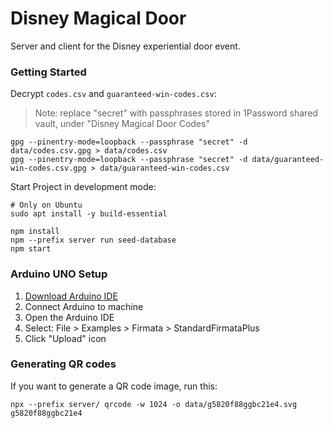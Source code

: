 # Disney Magical Door

Server and client for the Disney experiential door event.

### Getting Started

Decrypt `codes.csv` and `guaranteed-win-codes.csv`:

> Note: replace "secret" with passphrases stored in 1Password shared vault,
> under "Disney Magical Door Codes"

```shell
gpg --pinentry-mode=loopback --passphrase "secret" -d data/codes.csv.gpg > data/codes.csv
gpg --pinentry-mode=loopback --passphrase "secret" -d data/guaranteed-win-codes.csv.gpg > data/guaranteed-win-codes.csv
```

Start Project in development mode:

```
# Only on Ubuntu
sudo apt install -y build-essential
```

```shell
npm install
npm --prefix server run seed-database
npm start
```

### Arduino UNO Setup

1. [Download Arduino IDE](https://www.arduino.cc/en/software)
2. Connect Arduino to machine
3. Open the Arduino IDE
4. Select: File > Examples > Firmata > StandardFirmataPlus
5. Click "Upload" icon

### Generating QR codes

If you want to generate a QR code image, run this:

```shell
npx --prefix server/ qrcode -w 1024 -o data/g5820f88ggbc21e4.svg g5820f88ggbc21e4
```
